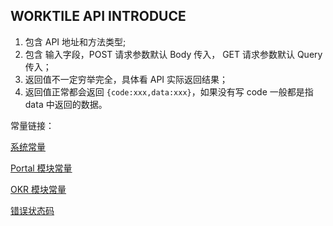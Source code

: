 ## WORKTILE API INTRODUCE

1. 包含 API 地址和方法类型;
1. 包含 输入字段，POST 请求参数默认 Body 传入， GET 请求参数默认 Query 传入；
1. 返回值不一定穷举完全，具体看 API 实际返回结果；
1. 返回值正常都会返回 `{code:xxx,data:xxx}`，如果没有写 code 一般都是指 data 中返回的数据。

常量链接：

<a href="http://pic4us.com:8100/api/internal/readme/constant" target="_blank">系统常量</a>

<a href="http://pic4us.com:8100/api/internal/readme/constant/portal" target="_blank">Portal 模块常量</a>

<a href="http://pic4us.com:8100/api/internal/readme/constant/okr" target="_blank">OKR 模块常量</a>

<a href="http://pic4us.com:8100/api/internal/readme/status" target="_blank">错误状态码</a>
